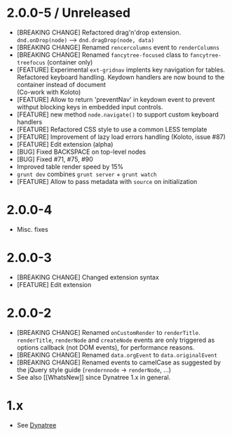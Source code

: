 # 2.0.0-5 / Unreleased

  * [BREAKING CHANGE] Refactored drag'n'drop extension.  
    `dnd.onDrop(node)` --> `dnd.dragDrop(node, data)`
  * [BREAKING CHANGE] Renamed `rencercolumns` event to `renderColumns`
  * [BREAKING CHANGE] Renamed `fancytree-focused` class to `fancytree-treefocus` (container only)
  * [FEATURE] Experimental `ext-gridnav` implents key navigation for tables.
    Refactored keyboard handling. Keydown handlers are now bound to the container instead of document  
    (Co-work with Koloto)
  * [FEATURE] Allow to return 'preventNav' in keydown event to prevent withput blocking keys in embedded input controls.
  * [FEATURE] new method `node.navigate()` to support custom keyboard handlers
  * [FEATURE] Refactored CSS style to use a common LESS template
  * [FEATURE] Improvement of lazy load errors handling (Koloto, issue #87)
  * [FEATURE] Edit extension (alpha)
  * [BUG] Fixed BACKSPACE on top-level nodes
  * [BUG] Fixed #71, #75, #90
  * Improved table render speed by 15%
  * `grunt dev` combines `grunt server` + `grunt watch`
  * [FEATURE] Allow to pass metadata with `source` on initialization


# 2.0.0-4

  * Misc. fixes


# 2.0.0-3

  * [BREAKING CHANGE] Changed extension syntax
  * [FEATURE] Edit extension


# 2.0.0-2

  * [BREAKING CHANGE] Renamed `onCustomRender` to `renderTitle`.  
    `renderTitle`, `renderNode` and `createNode` events are only triggered as options callback (not DOM events), for performance reasons.
  * [BREAKING CHANGE] Renamed `data.orgEvent` to `data.originalEvent`
  * [BREAKING CHANGE] Renamed events to camelCase as suggested by the jQuery style guide (`rendernnode` -> `renderNode`, ...)
  * See also [[WhatsNew]] since Dynatree 1.x in general.


# 1.x

* See [Dynatree](https://code.google.com/p/dynatree/)
